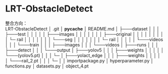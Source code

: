 # LRT-ObstacleDetect
整合方向：<br>
LRT-ObstacleDetect
│	.git
│	__pycache__
│	README.md
│
├───dataset
│	│
│	├───test
│	│	│
│	│	├───images
│	│	│	│
│	│	│	├───original
│	│	│	│	│
│	│	│	│	└─	rail
│	│	│	│
│	│	│	└───seg
│	│	│		│
│	│	│		└─	rail
│	│	│
│	│	└───videos
│	│
│	└───train
│		│
│		├───images
│		│
│		└───videos
│
├───runs
│	│
│	├───detect
│	│
│	└───output
│
├───yolov5
│	│
│	├───weights
│	│	│
│	│	└───(yolov5.pt)
│	│
│	└─
│
├───yolact_edge
│	│
│	├───weights
│	│	│
│	│	└───rail_2.pt
│	│
│	└─
│
│	importpackage.py
│	hyperparameter.py
│	functions.py
│	datasets.py
│	object_4.pt
